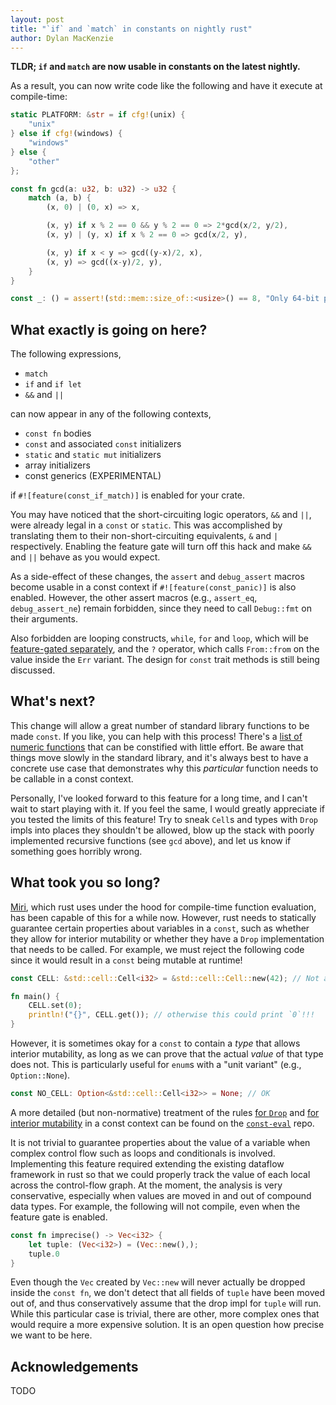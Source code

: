```yaml
---
layout: post
title: "`if` and `match` in constants on nightly rust"
author: Dylan MacKenzie
---
```


**TLDR; `if` and `match` are now usable in constants on the latest nightly.** 

As a result, you can now write code like the following and have it execute at
compile-time:

```rust
static PLATFORM: &str = if cfg!(unix) {
    "unix"
} else if cfg!(windows) {
    "windows"
} else {
    "other"
};

const fn gcd(a: u32, b: u32) -> u32 {
    match (a, b) {
        (x, 0) | (0, x) => x,

        (x, y) if x % 2 == 0 && y % 2 == 0 => 2*gcd(x/2, y/2),
        (x, y) | (y, x) if x % 2 == 0 => gcd(x/2, y),

        (x, y) if x < y => gcd((y-x)/2, x),
        (x, y) => gcd((x-y)/2, y),
    }
}

const _: () = assert!(std::mem::size_of::<usize>() == 8, "Only 64-bit platforms are supported");
```

## What exactly is going on here?

The following expressions,
- `match`
- `if` and `if let`
- `&&` and `||`

can now appear in any of the following contexts,
- `const fn` bodies
- `const` and associated `const` initializers
- `static` and `static mut` initializers
- array initializers
- const generics (EXPERIMENTAL)

if `#![feature(const_if_match)]` is enabled for your crate.

You may have noticed that the short-circuiting logic operators, `&&` and
`||`, were already legal in a `const` or `static`. This was accomplished by
translating them to their non-short-circuiting equivalents, `&` and `|`
respectively. Enabling the feature gate will turn off this hack and make `&&`
and `||` behave as you would expect.

As a side-effect of these changes, the `assert` and `debug_assert` macros
become usable in a const context if `#![feature(const_panic)]` is also
enabled. However, the other assert macros (e.g., `assert_eq`,
`debug_assert_ne`) remain forbidden, since they need to call `Debug::fmt` on
their arguments.

Also forbidden are looping constructs, `while`, `for` and `loop`, which will
be [feature-gated separately][52000], and the `?` operator, which calls
`From::from` on the value inside the `Err` variant. The design for
`const` trait methods is still being discussed.

[52000]: https://github.com/rust-lang/rust/issues/52000

## What's next?

This change will allow a great number of standard library functions to be
made `const`. If you like, you can help with this process! There's a [list of
numeric functions][const-int] that can be constified with little effort. Be
aware that things move slowly in the standard library, and it's always best
to have a concrete use case that demonstrates why this *particular* function
needs to be callable in a const context.

Personally, I've looked forward to this feature for a long time, and I can't
wait to start playing with it. If you feel the same, I would greatly
appreciate if you tested the limits of this feature! Try to sneak `Cell`s and
types with `Drop` impls into places they shouldn't be allowed, blow up the
stack with poorly implemented recursive functions (see `gcd` above), and let
us know if something goes horribly wrong.

[const-int]: https://github.com/rust-lang/rust/issues/53718

## What took you so long?

[Miri], which rust uses under the hood for compile-time function evaluation,
has been capable of this for a while now. However, rust needs to statically
guarantee certain properties about variables in a `const`, such as whether
they allow for interior mutability or whether they have a `Drop`
implementation that needs to be called. For example, we must reject the
following code since it would result in a `const` being mutable at runtime!

[Miri]: https://github.com/rust-lang/miri

```rust
const CELL: &std::cell::Cell<i32> = &std::cell::Cell::new(42); // Not allowed...

fn main() {
    CELL.set(0);
    println!("{}", CELL.get()); // otherwise this could print `0`!!!
}
```

However, it is sometimes okay for a `const` to contain a *type* that allows
interior mutability, as long as we can prove that the actual *value* of that
type does not. This is particularly useful for `enum`s with a "unit variant"
(e.g., `Option::None`).

```rust
const NO_CELL: Option<&std::cell::Cell<i32>> = None; // OK
```

A more detailed (but non-normative) treatment of the rules [for `Drop`][drop]
and [for interior mutability][interior-mut] in a const context can be found
on the [`const-eval`] repo.

It is not trivial to guarantee properties about the value of a variable when
complex control flow such as loops and conditionals is involved. Implementing
this feature required extending the existing dataflow framework in rust so
that we could properly track the value of each local across the control-flow
graph. At the moment, the analysis is very conservative, especially when values are
moved in and out of compound data types. For example, the following will not
compile, even when the feature gate is enabled.

```rust
const fn imprecise() -> Vec<i32> {
    let tuple: (Vec<i32>) = (Vec::new(),);
    tuple.0
}
```

Even though the `Vec` created by `Vec::new` will never actually be dropped
inside the `const fn`, we don't detect that all fields of `tuple` have been moved
out of, and thus conservatively assume that the drop impl for `tuple` will run.
While this particular case is trivial, there are other, more complex ones that
would require a more expensive solution. It is an open question how precise we
want to be here.

[`const-eval`]: https://github.com/rust-lang/const-eval
[drop]: https://github.com/rust-lang/const-eval/blob/master/static.md#drop
[interior-mut]:
https://github.com/rust-lang/const-eval/blob/master/const.md#2-interior-mutability

## Acknowledgements

TODO
